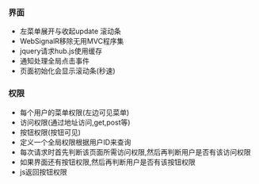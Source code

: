 ### 界面
- 左菜单展开与收起update 滚动条
- WebSignalR移除无用MVC程序集
- jquery请求hub.js使用缓存
- 通知处理全局点击事件
- 页面初始化会显示滚动条(秒速)

### 权限
- 每个用户的菜单权限(左边可见菜单)
- 访问权限(通过地址访问,get,post等)
- 按钮权限(按钮可见)
- 定义一个全局权限根据用户ID来查询
- 每次请求时首先判断该页面所需访问权限,然后再判断用户是否有该访问权限
- 如果界面还有按钮权限,然后再判断用户是否有该按钮权限
- js返回按钮权限